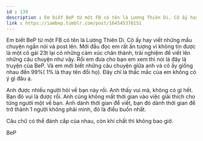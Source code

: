 ```yaml
---
id : 139
description : Em biết BeP từ một FB có tên là Lương Thiên Di. Cô ấy hay viết những mẩu chuyện ngắn nói và post lên. Mới đầu đọc em rất ấn tượng vì không tin được là một cô gái 23t lại có những cảm xúc chân thành, trải nghiệm để viết lên những câu chuyện như vậy. Rồi em đưa cho bạn em xem thì nói là đây là truyện của BeP. Và em mới biết những câu chuyện giữa anh và cô ấy giống nhau đến 99%( 1% là thay tên đổi họ). Đây chỉ là thắc mắc của em không có ý gì đâu ạ.
link : https://iambep.tumblr.com/post/164545370151
---
```


Em biết BeP từ một FB có tên là Lương Thiên Di. Cô ấy hay viết những mẩu
chuyện ngắn nói và post lên. Mới đầu đọc em rất ấn tượng vì không tin được
là một cô gái 23t lại có những cảm xúc chân thành, trải nghiệm để viết lên
những câu chuyện như vậy. Rồi em đưa cho bạn em xem thì nói là đây là truyện
của BeP. Và em mới biết những câu chuyện giữa anh và cô ấy giống nhau đến
99%( 1% là thay tên đổi họ). Đây chỉ là thắc mắc của em không có ý gì đâu
ạ.

Anh được nhiều người hỏi về bạn này rồi. Anh thấy vui mà, không có gì hết.
Bạn đó vui là được rồi. Anh cũng không mất thời gian vào việc giải thích
cho từng người một về bạn. Anh dành thời gian để viết, bạn đó dành thời
gian để trở thành 1 người không phải mình, đó là điều buồn nhất.

Câu chữ có thể đánh cắp của nhau, còn khí chất thì không bao giờ.

BeP